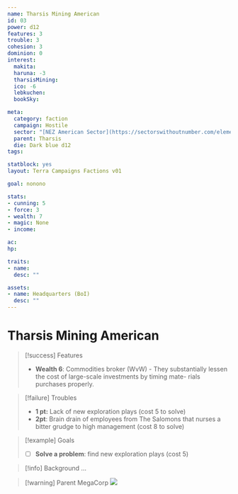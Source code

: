 ```yaml
---
name: Tharsis Mining American
id: 03
power: d12
features: 3
trouble: 3
cohesion: 3
dominion: 0
interest:
  makita: 
  haruna: -3
  tharsisMining:
  ico: -6
  lebkuchen:
  bookSky:

meta:
  category: faction
  campaign: Hostile
  sector: "[NEZ American Sector](https://sectorswithoutnumber.com/elements/E9FKrPjS8tsRmoryYMpe/faction) "
  parent: Tharsis
  die: Dark blue d12
tags:  

statblock: yes
layout: Terra Campaigns Factions v01

goal: nonono

stats:
- cunning: 5
- force: 3
- wealth: 7
- magic: None
- income: 

ac: 
hp: 

traits:
- name: 
  desc: ""

assets:
- name: Headquarters (BoI)
  desc: ""
---
```


# Tharsis Mining American

> [!success] Features
> - **Wealth 6**: Commodities broker (WvW) - They substantially lessen the cost of large-scale investments by timing mate- rials purchases properly.

> [!failure] Troubles
> - **1 pt:** Lack of new exploration plays (cost 5 to solve)
> - **2pt**: Brain drain of employees from The Salomons that nurses a bitter grudge to high management (cost 8 to solve)

> [!example] Goals
> - [ ] **Solve a problem**: find new exploration plays (cost 5)

> [!info] Background
> ...

> [!warning] Parent MegaCorp
> ![](https://i.imgur.com/L5HnfMF.png)
